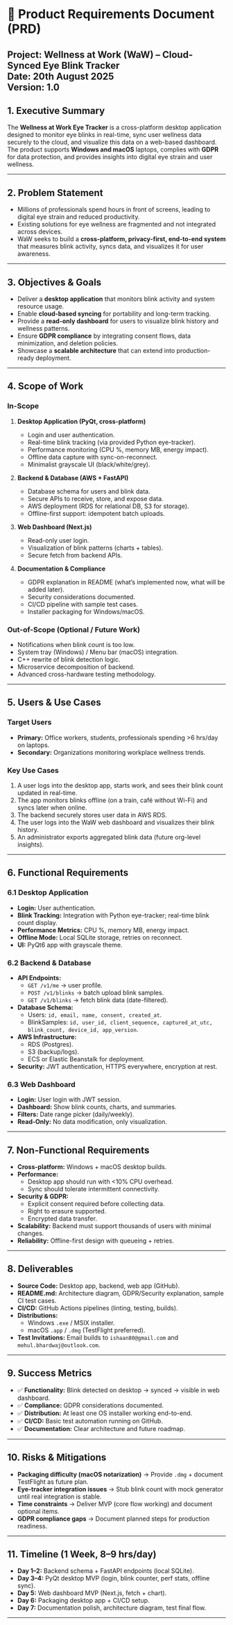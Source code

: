 # 📄 Product Requirements Document (PRD)  
**Project:** Wellness at Work (WaW) – Cloud-Synced Eye Blink Tracker   
**Date:** 20th August 2025  
**Version:** 1.0  
---

## 1. Executive Summary
The **Wellness at Work Eye Tracker** is a cross-platform desktop application designed to monitor eye blinks in real-time, sync user wellness data securely to the cloud, and visualize this data on a web-based dashboard.  
The product supports **Windows and macOS** laptops, complies with **GDPR** for data protection, and provides insights into digital eye strain and user wellness.  

---

## 2. Problem Statement
- Millions of professionals spend hours in front of screens, leading to digital eye strain and reduced productivity.  
- Existing solutions for eye wellness are fragmented and not integrated across devices.  
- WaW seeks to build a **cross-platform, privacy-first, end-to-end system** that measures blink activity, syncs data, and visualizes it for user awareness.  

---

## 3. Objectives & Goals
- Deliver a **desktop application** that monitors blink activity and system resource usage.  
- Enable **cloud-based syncing** for portability and long-term tracking.  
- Provide a **read-only dashboard** for users to visualize blink history and wellness patterns.  
- Ensure **GDPR compliance** by integrating consent flows, data minimization, and deletion policies.  
- Showcase a **scalable architecture** that can extend into production-ready deployment.  

---

## 4. Scope of Work

### In-Scope
1. **Desktop Application (PyQt, cross-platform)**  
   - Login and user authentication.  
   - Real-time blink tracking (via provided Python eye-tracker).  
   - Performance monitoring (CPU %, memory MB, energy impact).  
   - Offline data capture with sync-on-reconnect.  
   - Minimalist grayscale UI (black/white/grey).  

2. **Backend & Database (AWS + FastAPI)**  
   - Database schema for users and blink data.  
   - Secure APIs to receive, store, and expose data.  
   - AWS deployment (RDS for relational DB, S3 for storage).  
   - Offline-first support: idempotent batch uploads.  

3. **Web Dashboard (Next.js)**  
   - Read-only user login.  
   - Visualization of blink patterns (charts + tables).  
   - Secure fetch from backend APIs.  

4. **Documentation & Compliance**  
   - GDPR explanation in README (what’s implemented now, what will be added later).  
   - Security considerations documented.  
   - CI/CD pipeline with sample test cases.  
   - Installer packaging for Windows/macOS.  

### Out-of-Scope (Optional / Future Work)
- Notifications when blink count is too low.  
- System tray (Windows) / Menu bar (macOS) integration.  
- C++ rewrite of blink detection logic.  
- Microservice decomposition of backend.  
- Advanced cross-hardware testing methodology.  

---

## 5. Users & Use Cases

### Target Users
- **Primary:** Office workers, students, professionals spending >6 hrs/day on laptops.  
- **Secondary:** Organizations monitoring workplace wellness trends.  

### Key Use Cases
1. A user logs into the desktop app, starts work, and sees their blink count updated in real-time.  
2. The app monitors blinks offline (on a train, café without Wi-Fi) and syncs later when online.  
3. The backend securely stores user data in AWS RDS.  
4. The user logs into the WaW web dashboard and visualizes their blink history.  
5. An administrator exports aggregated blink data (future org-level insights).  

---

## 6. Functional Requirements

### 6.1 Desktop Application
- **Login:** User authentication.  
- **Blink Tracking:** Integration with Python eye-tracker; real-time blink count display.  
- **Performance Metrics:** CPU %, memory MB, energy impact.  
- **Offline Mode:** Local SQLite storage, retries on reconnect.  
- **UI:** PyQt6 app with grayscale theme.  

### 6.2 Backend & Database
- **API Endpoints:**  
  - `GET /v1/me` → user profile.  
  - `POST /v1/blinks` → batch upload blink samples.  
  - `GET /v1/blinks` → fetch blink data (date-filtered).  
- **Database Schema:**  
  - Users: `id, email, name, consent, created_at`.  
  - BlinkSamples: `id, user_id, client_sequence, captured_at_utc, blink_count, device_id, app_version`.  
- **AWS Infrastructure:**  
  - RDS (Postgres).  
  - S3 (backup/logs).  
  - ECS or Elastic Beanstalk for deployment.  
- **Security:** JWT authentication, HTTPS everywhere, encryption at rest.  

### 6.3 Web Dashboard
- **Login:** User login with JWT session.  
- **Dashboard:** Show blink counts, charts, and summaries.  
- **Filters:** Date range picker (daily/weekly).  
- **Read-Only:** No data modification, only visualization.  

---

## 7. Non-Functional Requirements
- **Cross-platform:** Windows + macOS desktop builds.  
- **Performance:**  
  - Desktop app should run with <10% CPU overhead.  
  - Sync should tolerate intermittent connectivity.  
- **Security & GDPR:**  
  - Explicit consent required before collecting data.  
  - Right to erasure supported.  
  - Encrypted data transfer.  
- **Scalability:** Backend must support thousands of users with minimal changes.  
- **Reliability:** Offline-first design with queueing + retries.  

---

## 8. Deliverables
- **Source Code:** Desktop app, backend, web app (GitHub).  
- **README.md:** Architecture diagram, GDPR/Security explanation, sample CI test cases.  
- **CI/CD:** GitHub Actions pipelines (linting, testing, builds).  
- **Distributions:**  
  - Windows `.exe` / MSIX installer.  
  - macOS `.app` / `.dmg` (TestFlight preferred).  
- **Test Invitations:** Email builds to `ishaan80@gmail.com` and `mehul.bhardwaj@outlook.com`.  

---

## 9. Success Metrics
- ✅ **Functionality:** Blink detected on desktop → synced → visible in web dashboard.  
- ✅ **Compliance:** GDPR considerations documented.  
- ✅ **Distribution:** At least one OS installer working end-to-end.  
- ✅ **CI/CD:** Basic test automation running on GitHub.  
- ✅ **Documentation:** Clear architecture and future roadmap.  

---

## 10. Risks & Mitigations
- **Packaging difficulty (macOS notarization)** → Provide `.dmg` + document TestFlight as future plan.  
- **Eye-tracker integration issues** → Stub blink count with mock generator until real integration is stable.  
- **Time constraints** → Deliver MVP (core flow working) and document optional items.  
- **GDPR compliance gaps** → Document planned steps for production readiness.  

---

## 11. Timeline (1 Week, 8–9 hrs/day)
- **Day 1–2:** Backend schema + FastAPI endpoints (local SQLite).  
- **Day 3–4:** PyQt desktop MVP (login, blink counter, perf stats, offline sync).  
- **Day 5:** Web dashboard MVP (Next.js, fetch + chart).  
- **Day 6:** Packaging desktop app + CI/CD setup.  
- **Day 7:** Documentation polish, architecture diagram, test final flow.  

---
